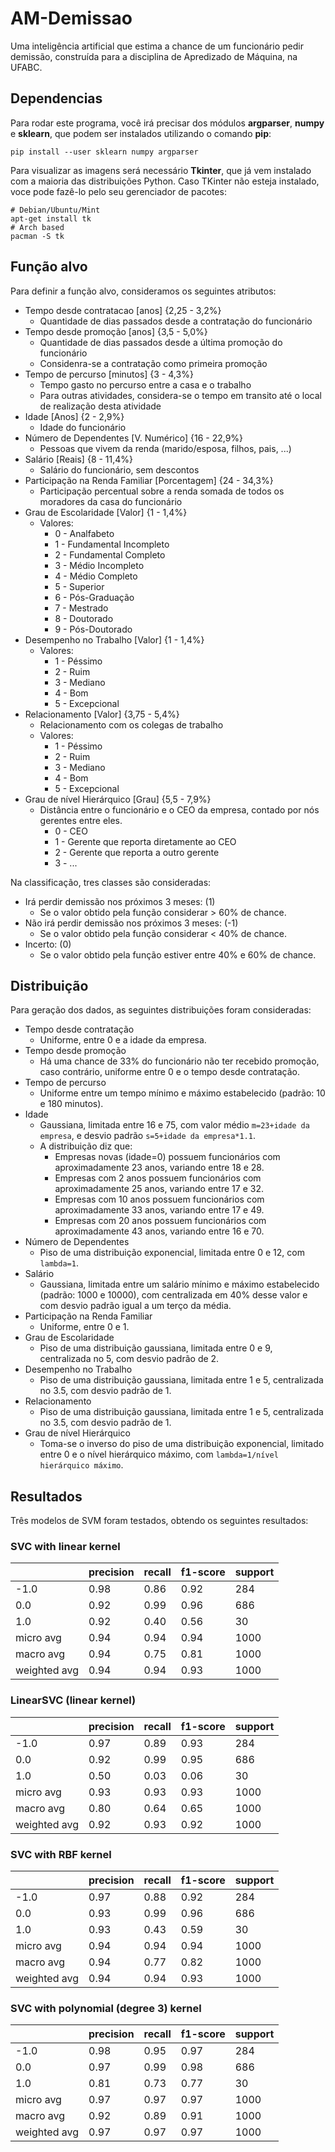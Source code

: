 # AM-Demissao
Uma inteligência artificial que estima a chance de um funcionário pedir demissão, construída para a disciplina de Apredizado de Máquina, na UFABC.

## Dependencias
Para rodar este programa, você irá precisar dos módulos **argparser**, **numpy** e **sklearn**, que podem ser instalados utilizando o comando **pip**:
```
pip install --user sklearn numpy argparser
```

Para visualizar as imagens será necessário **Tkinter**, que já vem instalado com a maioria das distribuições Python. Caso TKinter não esteja instalado, voce pode fazê-lo pelo seu gerenciador de pacotes:
```
# Debian/Ubuntu/Mint
apt-get install tk
# Arch based
pacman -S tk
```

## Função alvo
Para definir a função alvo, consideramos os seguintes atributos:

- Tempo desde contratacao        [anos] {2,25 - 3,2%}
  - Quantidade de dias passados desde a contratação do funcionário
- Tempo desde promoção           [anos] {3,5 - 5,0%}
  - Quantidade de dias passados desde a última promoção do funcionário
  - Considenra-se a contratação como primeira promoção
- Tempo de percurso              [minutos] {3 - 4,3%}
  - Tempo gasto no percurso entre a casa e o trabalho
  - Para outras atividades, considera-se o tempo em transito até o local de realização desta atividade
- Idade                          [Anos] {2 - 2,9%}
  - Idade do funcionário
- Número de Dependentes          [V. Numérico] {16 - 22,9%}
  - Pessoas que vivem da renda (marido/esposa, filhos, pais, ...)
- Salário                        [Reais] {8 - 11,4%}
  - Salário do funcionário, sem descontos
- Participação na Renda Familiar [Porcentagem] {24 - 34,3%}
  - Participação percentual sobre a renda somada de todos os moradores da casa do funcionário
- Grau de Escolaridade           [Valor] {1 - 1,4%}
  - Valores:
    - 0 - Analfabeto
    - 1 - Fundamental Incompleto
    - 2 - Fundamental Completo
    - 3 - Médio Incompleto
    - 4 - Médio Completo
    - 5 - Superior
    - 6 - Pós-Graduação
    - 7 - Mestrado
    - 8 - Doutorado
    - 9 - Pós-Doutorado
- Desempenho no Trabalho         [Valor] {1 - 1,4%}
  - Valores:
    - 1 - Péssimo
    - 2 - Ruim
    - 3 - Mediano
    - 4 - Bom
    - 5 - Excepcional
- Relacionamento                 [Valor] {3,75 - 5,4%}
  - Relacionamento com os colegas de trabalho
  - Valores:
    - 1 - Péssimo
    - 2 - Ruim
    - 3 - Mediano
    - 4 - Bom
    - 5 - Excepcional
- Grau de nível Hierárquico       [Grau] {5,5 - 7,9%}
  - Distância entre o funcionário e o CEO da empresa, contado por nós gerentes entre eles.
    - 0 - CEO
    - 1 - Gerente que reporta diretamente ao CEO
    - 2 - Gerente que reporta a outro gerente
    - 3 - ...

Na classificação, tres classes são consideradas:
- Irá perdir demissão nos próximos 3 meses: (1)
  - Se o valor obtido pela função considerar > 60% de chance.
- Não irá perdir demissão nos próximos 3 meses: (-1)
  - Se o valor obtido pela função considerar < 40% de chance.
- Incerto: (0)
  - Se o valor obtido pela função estiver entre 40% e 60% de chance.

## Distribuição
Para geração dos dados, as seguintes distribuições foram consideradas:

- Tempo desde contratação
  - Uniforme, entre 0 e a idade da empresa.
- Tempo desde promoção
  - Há uma chance de 33% do funcionário não ter recebido promoção, caso contrário, uniforme entre 0 e o tempo desde contratação.
- Tempo de percurso
  - Uniforme entre um tempo mínimo e máximo estabelecido (padrão: 10 e 180 minutos).
- Idade
  - Gaussiana, limitada entre 16 e 75, com valor médio `m=23+idade da empresa`, e desvio padrão `s=5+idade da empresa*1.1`.
  - A distribuição diz que:
    - Empresas novas (idade=0) possuem funcionários com aproximadamente 23 anos, variando entre 18 e 28.
    - Empresas com 2 anos possuem funcionários com aproximadamente 25 anos, variando entre 17 e 32.
    - Empresas com 10 anos possuem funcionários com aproximadamente 33 anos, variando entre 17 e 49.
    - Empresas com 20 anos possuem funcionários com aproximadamente 43 anos, variando entre 16 e 70.
- Número de Dependentes
  - Piso de uma distribuição exponencial, limitada entre 0 e 12, com `lambda=1`.
- Salário
  - Gaussiana, limitada entre um salário mínimo e máximo estabelecido (padrão: 1000 e 10000), com centralizada em 40% desse valor e com desvio padrão igual a um terço da média.
- Participação na Renda Familiar
  - Uniforme, entre 0 e 1.
- Grau de Escolaridade
  - Piso de uma distribuição gaussiana, limitada entre 0 e 9, centralizada no 5, com desvio padrão de 2.
- Desempenho no Trabalho
  - Piso de uma distribuição gaussiana, limitada entre 1 e 5, centralizada no 3.5, com desvio padrão de 1.
- Relacionamento
  - Piso de uma distribuição gaussiana, limitada entre 1 e 5, centralizada no 3.5, com desvio padrão de 1.
- Grau de nível Hierárquico
  - Toma-se o inverso do piso de uma distribuição exponencial, limitado entre 0 e o nível hierárquico máximo, com `lambda=1/nível hierárquico máximo`.

## Resultados
Três modelos de SVM foram testados, obtendo os seguintes resultados:

### SVC with linear kernel

|              | precision | recall | f1-score | support |
|--------------|-----------|--------|----------|---------|
|         -1.0 | 0.98      | 0.86   | 0.92     | 284     |
|          0.0 | 0.92      | 0.99   | 0.96     | 686     |
|          1.0 | 0.92      | 0.40   | 0.56     | 30      |
|    micro avg | 0.94      | 0.94   | 0.94     | 1000    |
|    macro avg | 0.94      | 0.75   | 0.81     | 1000    |
| weighted avg | 0.94      | 0.94   | 0.93     | 1000    |


### LinearSVC (linear kernel)

|              | precision | recall | f1-score | support |
|--------------|-----------|--------|----------|---------|
|         -1.0 | 0.97      | 0.89   | 0.93     | 284     |
|          0.0 | 0.92      | 0.99   | 0.95     | 686     |
|          1.0 | 0.50      | 0.03   | 0.06     | 30      |
|    micro avg | 0.93      | 0.93   | 0.93     | 1000    |
|    macro avg | 0.80      | 0.64   | 0.65     | 1000    |
| weighted avg | 0.92      | 0.93   | 0.92     | 1000    |


### SVC with RBF kernel

|              | precision | recall | f1-score | support |
|--------------|-----------|--------|----------|---------|
|         -1.0 | 0.97      | 0.88   | 0.92     | 284     |
|          0.0 | 0.93      | 0.99   | 0.96     | 686     |
|          1.0 | 0.93      | 0.43   | 0.59     | 30      |
|    micro avg | 0.94      | 0.94   | 0.94     | 1000    |
|    macro avg | 0.94      | 0.77   | 0.82     | 1000    |
| weighted avg | 0.94      | 0.94   | 0.93     | 1000    |


### SVC with polynomial (degree 3) kernel

|              | precision | recall | f1-score | support |
|--------------|-----------|--------|----------|---------|
|         -1.0 | 0.98      | 0.95   | 0.97     | 284     |
|          0.0 | 0.97      | 0.99   | 0.98     | 686     |
|          1.0 | 0.81      | 0.73   | 0.77     | 30      |
|    micro avg | 0.97      | 0.97   | 0.97     | 1000    |
|    macro avg | 0.92      | 0.89   | 0.91     | 1000    |
| weighted avg | 0.97      | 0.97   | 0.97     | 1000    |
